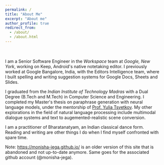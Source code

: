 ```yaml
---
permalink: /
title: "About Me"
excerpt: "About me"
author_profile: true
redirect_from: 
  - /about/
  - /about.html
---
```


<br> <br>
I am a Senior Software Engineer in the _Workspace_ team at _Google, New York_, working on Keep, Android's native notetaking editor. I previously worked at Google Bangalore, India, with the Editors Intelligence team, where I built spelling and writing suggestion systems for Google Docs, Sheets and Slides. 

I graduated from the _Indian Institute of Technology Madras_ with a Dual Degree (B.Tech and M.Tech) in Computer Science and Engineering. I completed my Master's thesis on paraphrase generation with neural language models, under the mentorship of [Prof. Yulia Tsvetkov](www.cs.cmu.edu/~ytsvetko/). My other explorations in the field of natural language processing include multimodal dialogue systems and text to augemented-realistic scene conversion.

I am a practitioner of Bharatanatyam, an Indian classical dance form. Reading and writing are other things I do when I find myself confronted with spare time.


Note: https://monisha-jega.github.io/ is an older version of this site that is abandoned and not up-to-date anymore. Same goes for the associated github account (@monisha-jega).
